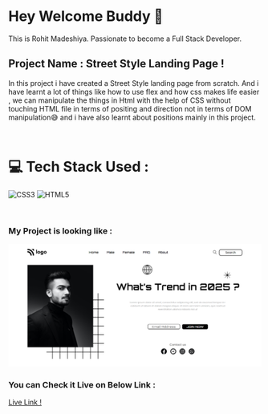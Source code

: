 # Hey Welcome Buddy 👋

This is Rohit Madeshiya. Passionate to become a Full Stack Developer.

## Project Name : **Street Style Landing Page !**

In this project i have created a Street Style landing page from scratch. And i have learnt a lot of things like how to use flex and how css makes life easier , we can manipulate the things in Html with the help of CSS without touching HTML file in terms of positing and direction not in terms of DOM manipulation😅 and i have also learnt about positions mainly in this project.

</br>

# 💻 Tech Stack Used :

![CSS3](https://img.shields.io/badge/css3-%231572B6.svg?style=for-the-badge&logo=css3&logoColor=white) ![HTML5](https://img.shields.io/badge/html5-%23E34F26.svg?style=for-the-badge&logo=html5&logoColor=white)

</br>

### My Project is looking like :

![Web Site Image](./assets/screencapture-street-style-landing-page-netlify-app-2022-07-31-19_48_54.png)

### You can Check it Live on Below Link :

[Live Link !](https://street-style-landing-page.netlify.app/)
    